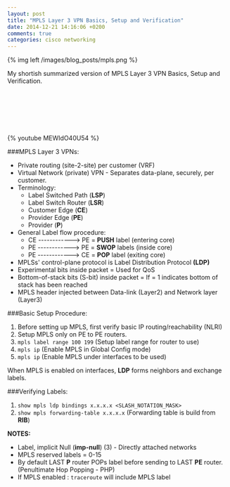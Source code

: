 ```yaml
---
layout: post
title: "MPLS Layer 3 VPN Basics, Setup and Verification"
date: 2014-12-21 14:16:06 +0200
comments: true
categories: cisco networking
---
```

{% img left /images/blog_posts/mpls.png %}

My shortish summarized version of MPLS Layer 3 VPN Basics, Setup and Verification.
<!--more-->
<br>
<br>
<br>
<br>
<br>

{% youtube MEWIdO40U54 %}

###MPLS Layer 3 VPNs:

* Private routing (site-2-site) per customer (VRF)
* Virtual Network (private) VPN - Separates data-plane, securely, per customer.
* Terminology:
  * Label Switched Path (**LSP**)
  * Label Switch Router (**LSR**)
  * Customer Edge (**CE**)
  * Provider Edge (**PE**)
  * Provider (**P**)
* General Label flow procedure:
  * CE ------------> PE = **PUSH** label (entering core)
  * PE ------------> PE = **SWOP** labels (inside core)
  * PE ------------> CE = **POP** label (exiting core)
* MPLSs' control-plane protocol is Label Distribution Protocol **(LDP)**
* Experimental bits inside packet = Used for QoS
* Bottom-of-stack bits (S-bit) inside packet = If = 1 indicates bottom of stack has been reached
* MPLS header injected between Data-link (Layer2) and Network layer (Layer3)

###Basic Setup Procedure:

1. Before setting up MPLS, first verify basic IP routing/reachability (NLRI)
2. Setup MPLS only on PE to PE routers.
3. `mpls label range 100 199` (Setup label range for router to use)
4. `mpls ip` (Enable MPLS in Global Config mode)
5. `mpls ip` (Enable MPLS under interfaces to be used)

When MPLS is enabled on interfaces, **LDP** forms neighbors and exchange labels.

###Verifying Labels:

1. `show mpls ldp bindings x.x.x.x <SLASH_NOTATION_MASK>`
2. `show mpls forwarding-table x.x.x.x` (Forwarding table is build from **RIB**)

**NOTES:**

* Label, implicit Null (**imp-null**) (3) - Directly attached networks
* MPLS reserved labels = 0-15
* By default LAST **P** router POPs label before sending to LAST **PE** router. (Penultimate Hop Popping - PHP)
* If MPLS enabled : `traceroute` will include MPLS label

